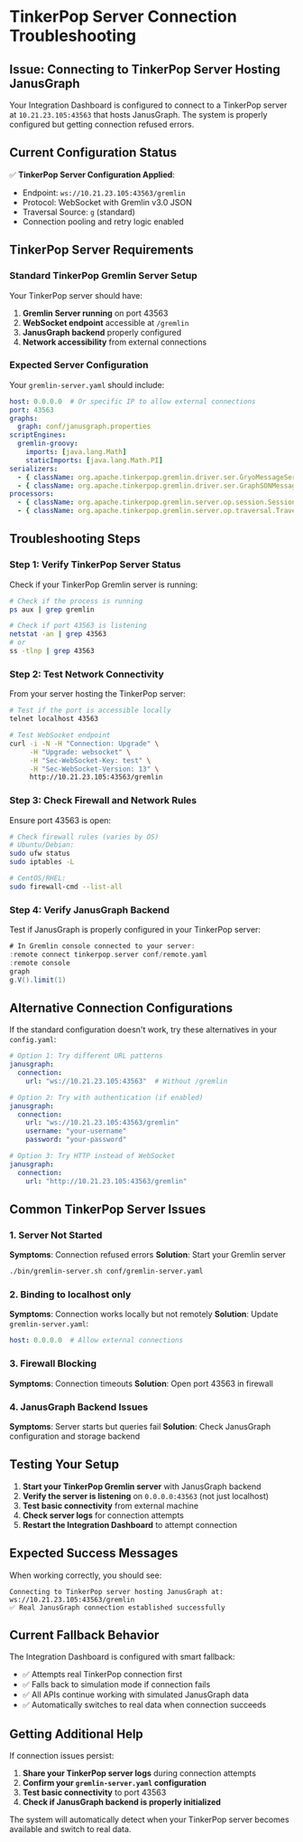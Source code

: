# TinkerPop Server Connection Troubleshooting

## Issue: Connecting to TinkerPop Server Hosting JanusGraph

Your Integration Dashboard is configured to connect to a TinkerPop server at `10.21.23.105:43563` that hosts JanusGraph. The system is properly configured but getting connection refused errors.

## Current Configuration Status

✅ **TinkerPop Server Configuration Applied**:
- Endpoint: `ws://10.21.23.105:43563/gremlin`
- Protocol: WebSocket with Gremlin v3.0 JSON
- Traversal Source: `g` (standard)
- Connection pooling and retry logic enabled

## TinkerPop Server Requirements

### Standard TinkerPop Gremlin Server Setup
Your TinkerPop server should have:

1. **Gremlin Server running** on port 43563
2. **WebSocket endpoint** accessible at `/gremlin`
3. **JanusGraph backend** properly configured
4. **Network accessibility** from external connections

### Expected Server Configuration
Your `gremlin-server.yaml` should include:

```yaml
host: 0.0.0.0  # Or specific IP to allow external connections
port: 43563
graphs:
  graph: conf/janusgraph.properties
scriptEngines:
  gremlin-groovy:
    imports: [java.lang.Math]
    staticImports: [java.lang.Math.PI]
serializers:
  - { className: org.apache.tinkerpop.gremlin.driver.ser.GryoMessageSerializerV3d0 }
  - { className: org.apache.tinkerpop.gremlin.driver.ser.GraphSONMessageSerializerV3d0 }
processors:
  - { className: org.apache.tinkerpop.gremlin.server.op.session.SessionOpProcessor, config: { sessionTimeout: 28800000 }}
  - { className: org.apache.tinkerpop.gremlin.server.op.traversal.TraversalOpProcessor, config: { cacheExpirationTime: 600000, cacheMaxSize: 1000 }}
```

## Troubleshooting Steps

### Step 1: Verify TinkerPop Server Status

Check if your TinkerPop Gremlin server is running:

```bash
# Check if the process is running
ps aux | grep gremlin

# Check if port 43563 is listening
netstat -an | grep 43563
# or
ss -tlnp | grep 43563
```

### Step 2: Test Network Connectivity

From your server hosting the TinkerPop server:
```bash
# Test if the port is accessible locally
telnet localhost 43563

# Test WebSocket endpoint
curl -i -N -H "Connection: Upgrade" \
     -H "Upgrade: websocket" \
     -H "Sec-WebSocket-Key: test" \
     -H "Sec-WebSocket-Version: 13" \
     http://10.21.23.105:43563/gremlin
```

### Step 3: Check Firewall and Network Rules

Ensure port 43563 is open:
```bash
# Check firewall rules (varies by OS)
# Ubuntu/Debian:
sudo ufw status
sudo iptables -L

# CentOS/RHEL:
sudo firewall-cmd --list-all
```

### Step 4: Verify JanusGraph Backend

Test if JanusGraph is properly configured in your TinkerPop server:
```groovy
# In Gremlin console connected to your server:
:remote connect tinkerpop.server conf/remote.yaml
:remote console
graph
g.V().limit(1)
```

## Alternative Connection Configurations

If the standard configuration doesn't work, try these alternatives in your `config.yaml`:

```yaml
# Option 1: Try different URL patterns
janusgraph:
  connection:
    url: "ws://10.21.23.105:43563"  # Without /gremlin

# Option 2: Try with authentication (if enabled)
janusgraph:
  connection:
    url: "ws://10.21.23.105:43563/gremlin"
    username: "your-username"
    password: "your-password"

# Option 3: Try HTTP instead of WebSocket
janusgraph:
  connection:
    url: "http://10.21.23.105:43563/gremlin"
```

## Common TinkerPop Server Issues

### 1. Server Not Started
**Symptoms**: Connection refused errors
**Solution**: Start your Gremlin server
```bash
./bin/gremlin-server.sh conf/gremlin-server.yaml
```

### 2. Binding to localhost only
**Symptoms**: Connection works locally but not remotely
**Solution**: Update `gremlin-server.yaml`:
```yaml
host: 0.0.0.0  # Allow external connections
```

### 3. Firewall Blocking
**Symptoms**: Connection timeouts
**Solution**: Open port 43563 in firewall

### 4. JanusGraph Backend Issues
**Symptoms**: Server starts but queries fail
**Solution**: Check JanusGraph configuration and storage backend

## Testing Your Setup

1. **Start your TinkerPop Gremlin server** with JanusGraph backend
2. **Verify the server is listening** on `0.0.0.0:43563` (not just localhost)
3. **Test basic connectivity** from external machine
4. **Check server logs** for connection attempts
5. **Restart the Integration Dashboard** to attempt connection

## Expected Success Messages

When working correctly, you should see:
```
Connecting to TinkerPop server hosting JanusGraph at: ws://10.21.23.105:43563/gremlin
✅ Real JanusGraph connection established successfully
```

## Current Fallback Behavior

The Integration Dashboard is configured with smart fallback:
- ✅ Attempts real TinkerPop connection first
- ✅ Falls back to simulation mode if connection fails
- ✅ All APIs continue working with simulated JanusGraph data
- ✅ Automatically switches to real data when connection succeeds

## Getting Additional Help

If connection issues persist:
1. **Share your TinkerPop server logs** during connection attempts
2. **Confirm your `gremlin-server.yaml` configuration**
3. **Test basic connectivity** to port 43563
4. **Check if JanusGraph backend is properly initialized**

The system will automatically detect when your TinkerPop server becomes available and switch to real data.